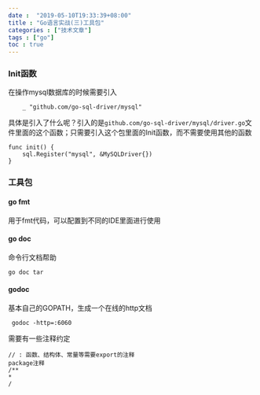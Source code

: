 ```yaml
---
date :  "2019-05-10T19:33:39+08:00" 
title : "Go语言实战(三)工具包" 
categories : ["技术文章"] 
tags : ["go"] 
toc : true
---
```


### Init函数 

在操作mysql数据库的时候需要引入

```
	_ "github.com/go-sql-driver/mysql"
```

具体是引入了什么呢？引入的是`github.com/go-sql-driver/mysql/driver.go`文件里面的这个函数；只需要引入这个包里面的Init函数，而不需要使用其他的函数

```
func init() {
	sql.Register("mysql", &MySQLDriver{})
}
```

### 工具包

#### go fmt

用于fmt代码，可以配置到不同的IDE里面进行使用

#### go doc

命令行文档帮助

```
go doc tar
```

#### godoc

基本自己的GOPATH，生成一个在线的http文档

```
 godoc -http=:6060
```

需要有一些注释约定

```
// : 函数、结构体、常量等需要export的注释
package注释
/**
*
/
```


